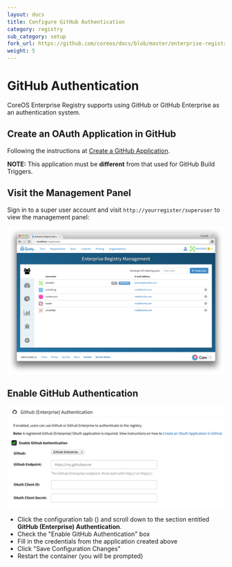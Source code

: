 ```yaml
---
layout: docs
title: Configure GitHub Authentication
category: registry
sub_category: setup
fork_url: https://github.com/coreos/docs/blob/master/enterprise-registry/github-auth/index.md
weight: 5
---
```


# GitHub Authentication

CoreOS Enterprise Registry supports using GitHub or GitHub Enterprise as an authentication system.

## Create an OAuth Application in GitHub

Following the instructions at <a href="{{site.baseurl}}/docs/enterprise-registry/github-app/">Create a GitHub Application</a>.

**NOTE:** This application must be **different** from that used for GitHub Build Triggers.

## Visit the Management Panel

Sign in to a super user account and visit `http://yourregister/superuser` to view the management panel:

<img src="../build-support/superuser.png" class="img-center" alt="Enterprise Registry Management Panel"/>

## Enable GitHub Authentication

<img src="enable-auth.png" class="img-center" alt="Enable GitHub Authentication"/>

- Click the configuration tab (<span class="fa fa-gear"></span>) and scroll down to the section entitled <strong> GitHub (Enterprise) Authentication</strong>.
- Check the "Enable GitHub Authentication" box
- Fill in the credentials from the application created above
- Click "Save Configuration Changes"
- Restart the container (you will be prompted)
